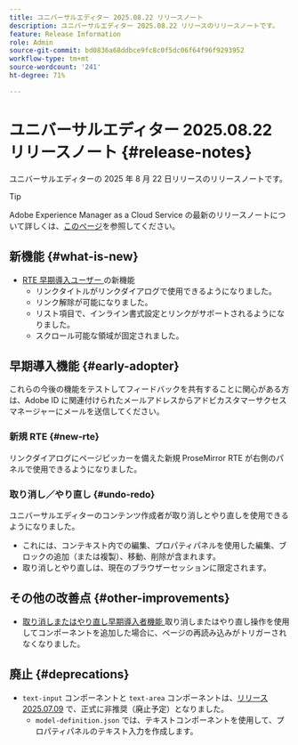 ```yaml
---
title: ユニバーサルエディター 2025.08.22 リリースノート
description: ユニバーサルエディター 2025.08.22 リリースのリリースノートです。
feature: Release Information
role: Admin
source-git-commit: bd0836a68ddbce9fc8c0f5dc06f64f96f9293952
workflow-type: tm+mt
source-wordcount: '241'
ht-degree: 71%

---
```



# ユニバーサルエディター 2025.08.22 リリースノート {#release-notes}

ユニバーサルエディターの 2025 年 8 月 22 日リリースのリリースノートです。

>[!TIP]
>
>Adobe Experience Manager as a Cloud Service の最新のリリースノートについて詳しくは、[このページ](/help/release-notes/release-notes-cloud/release-notes-current.md)を参照してください。

## 新機能 {#what-is-new}

* [RTE 早期導入ユーザー ](#new-rte) の新機能
   * リンクタイトルがリンクダイアログで使用できるようになりました。
   * リンク解除が可能になりました。
   * リスト項目で、インライン書式設定とリンクがサポートされるようになりました。
   * スクロール可能な領域が固定されました。

## 早期導入機能 {#early-adopter}

これらの今後の機能をテストしてフィードバックを共有することに関心がある方は、Adobe ID に関連付けられたメールアドレスからアドビカスタマーサクセスマネージャーにメールを送信してください。

### 新規 RTE {#new-rte}

リンクダイアログにページピッカーを備えた新規 ProseMirror RTE が右側のパネルで使用できるようになりました。

### 取り消し／やり直し {#undo-redo}

ユニバーサルエディターのコンテンツ作成者が取り消しとやり直しを使用できるようになりました。

* これには、コンテキスト内での編集、プロパティパネルを使用した編集、ブロックの追加（または複製）、移動、削除が含まれます。
* 取り消しとやり直しは、現在のブラウザーセッションに限定されます。

## その他の改善点 {#other-improvements}

* [ 取り消しまたはやり直し早期導入者機能 ](#undo-redo) 取り消しまたはやり直し操作を使用してコンポーネントを追加した場合に、ページの再読み込みがトリガーされなくなりました。

## 廃止 {#deprecations}

* `text-input` コンポーネントと `text-area` コンポーネントは、[リリース 2025.07.09](/help/release-notes/universal-editor/2025/2025-07-09.md) で、正式に非推奨（廃止予定）となりました。
   * `model-definition.json` では、テキストコンポーネントを使用して、プロパティパネルのテキスト入力を作成します。
